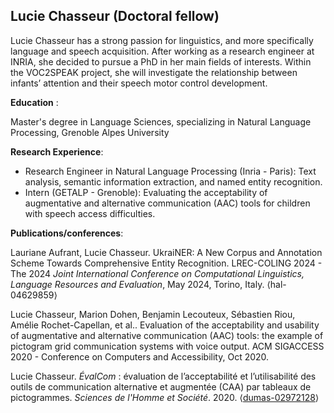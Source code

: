 ## Lucie Chasseur (Doctoral fellow)

Lucie Chasseur has a strong passion for linguistics, and more specifically language and speech acquisition. After working as a research engineer at INRIA, she decided to pursue a PhD in her main fields of interests. Within the VOC2SPEAK project, she will investigate the relationship between infants’ attention and their speech motor control development.

**Education** :

Master's degree in Language Sciences, specializing in Natural Language Processing, Grenoble Alpes University

**Research Experience**:

- Research Engineer in Natural Language Processing (Inria - Paris): Text analysis, semantic information extraction, and named entity recognition.
- Intern (GETALP - Grenoble): Evaluating the acceptability of augmentative and alternative communication (AAC) tools for children with speech access difficulties.

**Publications/conferences**:

Lauriane Aufrant, Lucie Chasseur. UkraiNER: A New Corpus and Annotation Scheme Towards Comprehensive Entity Recognition. LREC-COLING 2024 - The 2024 *Joint International Conference on Computational Linguistics, Language Resources and Evaluation*, May 2024, Torino, Italy. ⟨hal-04629859⟩

Lucie Chasseur, Marion Dohen, Benjamin Lecouteux, Sébastien Riou, Amélie Rochet-Capellan, et al.. Evaluation of the acceptability and usability of augmentative and alternative communication (AAC) tools: the example of pictogram grid communication systems with voice output. ACM SIGACCESS 2020 - Conference on Computers and Accessibility, Oct 2020.

Lucie Chasseur. _ÉvalCom_ : évaluation de l’acceptabilité et l’utilisabilité des outils de communication alternative et augmentée (CAA) par tableaux de pictogrammes. *Sciences de l'Homme et Société*. 2020. ⟨[dumas-02972128](https://dumas.ccsd.cnrs.fr/dumas-02972128v1)⟩
